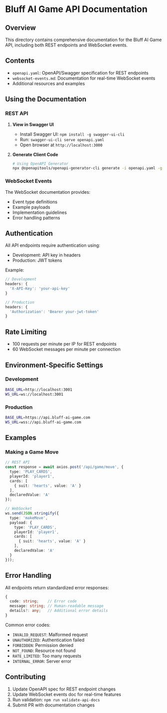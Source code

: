 # Bluff AI Game API Documentation

## Overview
This directory contains comprehensive documentation for the Bluff AI Game API, including both REST endpoints and WebSocket events.

## Contents

- `openapi.yaml`: OpenAPI/Swagger specification for REST endpoints
- `websocket-events.md`: Documentation for real-time WebSocket events
- Additional resources and examples

## Using the Documentation

### REST API

1. **View in Swagger UI**
   - Install Swagger UI: `npm install -g swagger-ui-cli`
   - Run: `swagger-ui-cli serve openapi.yaml`
   - Open browser at `http://localhost:3000`

2. **Generate Client Code**
   ```bash
   # Using OpenAPI Generator
   npx @openapitools/openapi-generator-cli generate -i openapi.yaml -g typescript-axios -o ./generated
   ```

### WebSocket Events

The WebSocket documentation provides:
- Event type definitions
- Example payloads
- Implementation guidelines
- Error handling patterns

## Authentication

All API endpoints require authentication using:
- Development: API key in headers
- Production: JWT tokens

Example:
```typescript
// Development
headers: {
  'X-API-Key': 'your-api-key'
}

// Production
headers: {
  'Authorization': 'Bearer your-jwt-token'
}
```

## Rate Limiting

- 100 requests per minute per IP for REST endpoints
- 60 WebSocket messages per minute per connection

## Environment-Specific Settings

### Development
```bash
BASE_URL=http://localhost:3001
WS_URL=ws://localhost:3001
```

### Production
```bash
BASE_URL=https://api.bluff-ai-game.com
WS_URL=wss://api.bluff-ai-game.com
```

## Examples

### Making a Game Move
```typescript
// REST API
const response = await axios.post('/api/game/move', {
  type: 'PLAY_CARDS',
  playerId: 'player1',
  cards: [
    { suit: 'hearts', value: 'A' }
  ],
  declaredValue: 'A'
});

// WebSocket
ws.send(JSON.stringify({
  type: 'makeMove',
  payload: {
    type: 'PLAY_CARDS',
    playerId: 'player1',
    cards: [
      { suit: 'hearts', value: 'A' }
    ],
    declaredValue: 'A'
  }
}));
```

## Error Handling

All endpoints return standardized error responses:
```typescript
{
  code: string;    // Error code
  message: string; // Human-readable message
  details?: any;   // Additional error details
}
```

Common error codes:
- `INVALID_REQUEST`: Malformed request
- `UNAUTHORIZED`: Authentication failed
- `FORBIDDEN`: Permission denied
- `NOT_FOUND`: Resource not found
- `RATE_LIMITED`: Too many requests
- `INTERNAL_ERROR`: Server error

## Contributing

1. Update OpenAPI spec for REST endpoint changes
2. Update WebSocket events doc for real-time features
3. Run validation: `npm run validate-api-docs`
4. Submit PR with documentation changes 